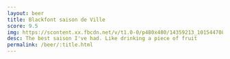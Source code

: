 ```yaml
---
layout: beer
title: Blackfont saison de Ville
score: 9.5
img: https://scontent.xx.fbcdn.net/v/t1.0-0/p480x480/14359213_10154470823213745_2596732537954561642_n.jpg?oh=35281e66b1f9dc5f5b4605254076d7c6&oe=58DD219E
desc: The best saison I've had. Like drinking a piece of fruit
permalink: /beer/:title.html
---
```

